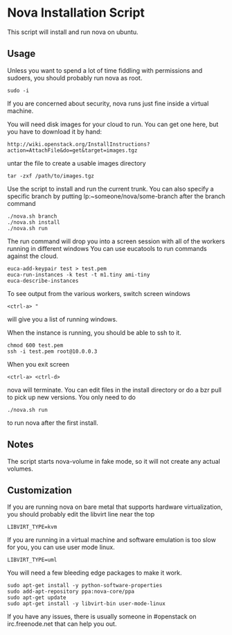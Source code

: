 Nova Installation Script
========================

This script will install and run nova on ubuntu.

Usage
-----

Unless you want to spend a lot of time fiddling with permissions and sudoers, you should probably run nova as root.

    sudo -i

If you are concerned about security, nova runs just fine inside a virtual machine.

You will need disk images for your cloud to run.  You can get one here, but you have to download it by hand:

    http://wiki.openstack.org/InstallInstructions?action=AttachFile&do=get&target=images.tgz

untar the file to create a usable images directory

    tar -zxf /path/to/images.tgz

Use the script to install and run the current trunk. You can also specify a specific branch by putting lp:~someone/nova/some-branch after the branch command

    ./nova.sh branch
    ./nova.sh install
    ./nova.sh run

The run command will drop you into a screen session with all of the workers running in different windows  You can use eucatools to run commands against the cloud.

    euca-add-keypair test > test.pem
    euca-run-instances -k test -t m1.tiny ami-tiny
    euca-describe-instances

To see output from the various workers, switch screen windows

    <ctrl-a> "

will give you a list of running windows.

When the instance is running, you should be able to ssh to it.

    chmod 600 test.pem
    ssh -i test.pem root@10.0.0.3

When you exit screen

    <ctrl-a> <ctrl-d>

nova will terminate.  You can edit files in the install directory or do a bzr pull to pick up new versions. You only need to do

    ./nova.sh run

to run nova after the first install.

Notes
-----

The script starts nova-volume in fake mode, so it will not create any actual volumes.

Customization
-------------

If you are running nova on bare metal that supports hardware virtualization, you should probably edit the libvirt line near the top

    LIBVIRT_TYPE=kvm

If you are running in a virtual machine and software emulation is too slow for you, you can use user mode linux.

    LIBVIRT_TYPE=uml

You will need a few bleeding edge packages to make it work.

    sudo apt-get install -y python-software-properties
    sudo add-apt-repository ppa:nova-core/ppa
    sudo apt-get update
    sudo apt-get install -y libvirt-bin user-mode-linux

If you have any issues, there is usually someone in #openstack on irc.freenode.net that can help you out.
